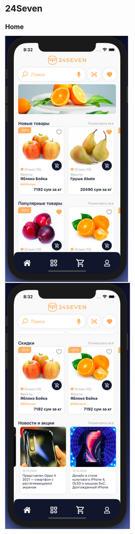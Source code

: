 # 24Seven

## Home
![Scalding Logo](https://github.com/milano95a/24Seven/blob/main/24Seven/screenshot0.png)   
![Scalding Logo](https://github.com/milano95a/24Seven/blob/main/24Seven/screenshot1.png)


